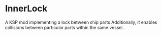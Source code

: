 # InnerLock
A KSP mod implementing a lock between ship parts
Additionally, it enables collisions between particular parts within the same vessel.
